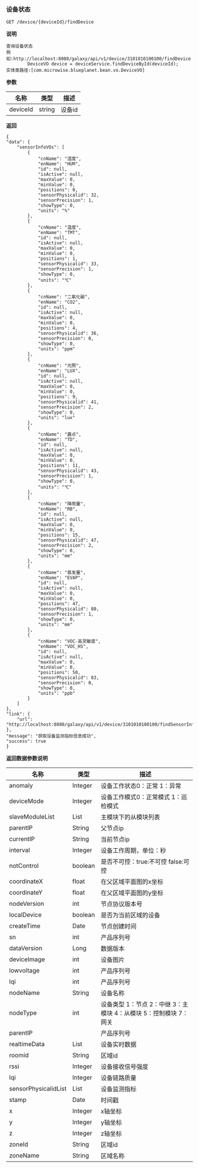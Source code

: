 [$PROFILE$]: extended

### <a name="设备状态"></a>设备状态

    GET /device/{deviceId}/findDevice

**说明**

    查询设备状态
    例如:http://localhost:8080/galaxy/api/v1/device/3101010100100/findDevice
            DeviceVO device = deviceService.findDeviceById(deviceId);
    实体类路径:[com.microwise.blueplanet.bean.vo.DeviceVO]

**参数**

|   名称    |  类型  |   描述  |
|     -     |      - |    -    |
| deviceId  | string | 设备id  |

**返回**

    {
    "data": {
        "sensorInfoVOs": [
            {
                "cnName": "湿度",
                "enName": "HUM",
                "id": null,
                "isActive": null,
                "maxValue": 0,
                "minValue": 0,
                "positions": 0,
                "sensorPhysicalid": 32,
                "sensorPrecision": 1,
                "showType": 0,
                "units": "%"
            },
            {
                "cnName": "温度",
                "enName": "TMT",
                "id": null,
                "isActive": null,
                "maxValue": 0,
                "minValue": 0,
                "positions": 1,
                "sensorPhysicalid": 33,
                "sensorPrecision": 1,
                "showType": 0,
                "units": "℃"
            },
            {
                "cnName": "二氧化碳",
                "enName": "CO2",
                "id": null,
                "isActive": null,
                "maxValue": 0,
                "minValue": 0,
                "positions": 4,
                "sensorPhysicalid": 36,
                "sensorPrecision": 0,
                "showType": 0,
                "units": "ppm"
            },
            {
                "cnName": "光照",
                "enName": "LUX",
                "id": null,
                "isActive": null,
                "maxValue": 0,
                "minValue": 0,
                "positions": 9,
                "sensorPhysicalid": 41,
                "sensorPrecision": 2,
                "showType": 0,
                "units": "lux"
            },
            {
                "cnName": "露点",
                "enName": "TD",
                "id": null,
                "isActive": null,
                "maxValue": 0,
                "minValue": 0,
                "positions": 11,
                "sensorPhysicalid": 43,
                "sensorPrecision": 1,
                "showType": 0,
                "units": "℃"
            },
            {
                "cnName": "降雨量",
                "enName": "RB",
                "id": null,
                "isActive": null,
                "maxValue": 0,
                "minValue": 0,
                "positions": 15,
                "sensorPhysicalid": 47,
                "sensorPrecision": 2,
                "showType": 0,
                "units": "mm"
            },
            {
                "cnName": "蒸发量",
                "enName": "EVAP",
                "id": null,
                "isActive": null,
                "maxValue": 0,
                "minValue": 0,
                "positions": 47,
                "sensorPhysicalid": 80,
                "sensorPrecision": 1,
                "showType": 0,
                "units": "mm"
            },
            {
                "cnName": "VOC-高灵敏度",
                "enName": "VOC_HS",
                "id": null,
                "isActive": null,
                "maxValue": 0,
                "minValue": 0,
                "positions": 50,
                "sensorPhysicalid": 83,
                "sensorPrecision": 0,
                "showType": 0,
                "units": "ppb"
            }
        ]
    },
    "link": {
        "url": "http://localhost:8080/galaxy/api/v1/device/3101010100100/findSensorInfo"
    },
    "message": "获取设备监测指标信息成功",
    "success": true
    }

**返回数据参数说明**

|   名称    |  类型  |   描述  |
|     -     |      - |    -    |
| anomaly | Integer | 设备工作状态0：正常 1：异常 |
| deviceMode | Integer | 设备工作模式0：正常模式 1：巡检模式  |
| slaveModuleList | List<DeviceVO> | 主模块下的从模块列表 |
| parentIP | String | 父节点ip |
| currentIP | String | 当前节点ip |
| interval | Integer | 设备工作周期，单位：秒 |
| notControl | boolean | 是否不可控：true:不可控 false:可控 |
| coordinateX | float | 在父区域平面图的x坐标 |
| coordinateY | float | 在父区域平面图的y坐标 |
| nodeVersion | int | 节点协议版本号 |
| localDevice | boolean | 是否为当前区域的设备 |
| createTime | Date | 节点创建时间 |
| sn | int | 产品序列号 |
| dataVersion | Long | 数据版本 |
| deviceImage | int | 设备图片 |
| lowvoltage | int | 产品序列号 |
| lqi | int | 产品序列号 |
| nodeName | String | 设备名称 |
| nodeType | int | 设备类型 1：节点 2：中继 3：主模块 4：从模块 5：控制模块 7：网关 |
| parentIP |  | 产品序列号 |
| realtimeData | List<RealtimeData> | 设备实时数据 |
| roomid | String | 区域id |
| rssi | Integer | 设备接收信号强度 |
| lqi | Integer | 设备链路质量 |
| sensorPhysicalidList | List<SensorInfo> | 设备监测指标 |
| stamp | Date | 时间戳 |
| x | Integer | x轴坐标 |
| y | Integer | y轴坐标 |
| z | Integer | z轴坐标 |
| zoneId | String | 区域id |
| zoneName | String | 区域名称 |
